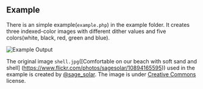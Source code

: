 Example
-------

There is an simple example(`example.php`) in the example folder. It creates three
indexed-color images with different dither values and five colors(white, black, red,
green and blue).

![Example Output](https://raw.githubusercontent.com/ccpalettes/gd-indexed-color-converter/gh-pages/storage/example_output.jpg)

The original image `shell.jpg`([Comfortable on our beach with soft sand and shell]
(https://www.flickr.com/photos/sagesolar/10894165595)) used in the example is created
by [@sage_solar](https://www.flickr.com/photos/sagesolar/). The image is under
[Creative Commons](https://creativecommons.org/licenses/by/2.0/) license.
